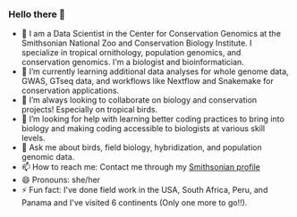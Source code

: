 ### Hello there 👋

- 🔭 I am a Data Scientist in the Center for Conservation Genomics at the Smithsonian National Zoo and Conservation Biology Institute. I specialize in tropical ornithology, population genomics, and conservation genomics. I'm a biologist and bioinformatician.
- 🌱 I’m currently learning additional data analyses for whole genome data, GWAS, GTseq data, and workflows like Nextflow and Snakemake for conservation applications.
- 👯 I’m always looking to collaborate on biology and conservation projects! Especially on tropical birds.
- 🤔 I’m looking for help with learning better coding practices to bring into biology and making coding accessible to biologists at various skill levels.
- 💬 Ask me about birds, field biology, hybridization, and population genomic data.
- 📫 How to reach me: Contact me through my [Smithsonian profile](https://profiles.si.edu/display/nLongK10222024)
- 😄 Pronouns: she/her
- ⚡ Fun fact: I've done field work in the USA, South Africa, Peru, and Panama and I've visited 6 continents (Only one more to go!!).
